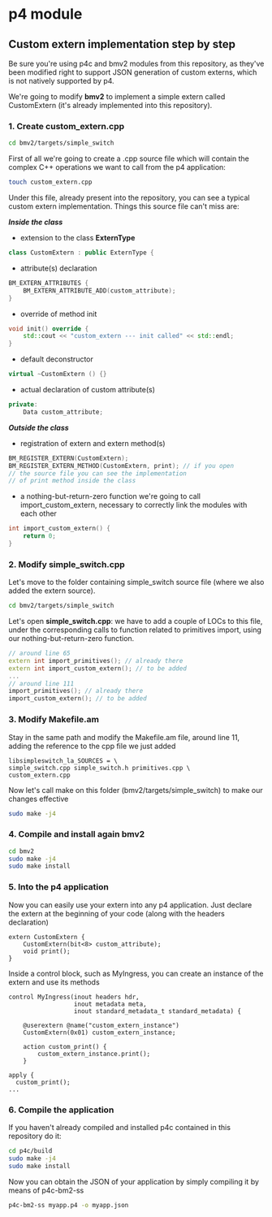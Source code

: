 # p4 module

## Custom extern implementation step by step

Be sure you're using p4c and bmv2 modules from this repository, as they've been modified right to support JSON generation of custom externs, which is not natively supported by p4.

We're going to modify **bmv2** to implement a simple extern called CustomExtern (it's already implemented into this repository).

### 1. Create custom_extern.cpp

```bash
cd bmv2/targets/simple_switch
```
First of all we're going to create a .cpp source file which will contain the complex C++ operations we want to call from the p4 application:

```bash
touch custom_extern.cpp
```

Under this file, already present into the repository, you can see a typical custom extern implementation.
Things this source file can't miss are:

***Inside the class***

- extension to the class **ExternType**
```C++
class CustomExtern : public ExternType {
```

- attribute(s) declaration
```C++
BM_EXTERN_ATTRIBUTES {
    BM_EXTERN_ATTRIBUTE_ADD(custom_attribute);
}
```

- override of method init
```C++
void init() override {
    std::cout << "custom_extern --- init called" << std::endl;
}
```

- default deconstructor
```C++
virtual ~CustomExtern () {}
```

- actual declaration of custom attribute(s)
```C++
private:
    Data custom_attribute;
```

***Outside the class***

- registration of extern and extern method(s)
```C++
BM_REGISTER_EXTERN(CustomExtern);
BM_REGISTER_EXTERN_METHOD(CustomExtern, print); // if you open
// the source file you can see the implementation
// of print method inside the class
```

- a nothing-but-return-zero function we're going to call import_custom_extern, necessary to correctly link the modules with each other
```C++
int import_custom_extern() {
    return 0;
}
```

### 2. Modify simple_switch.cpp

Let's move to the folder containing simple_switch source file (where we also added the extern source).

```bash
cd bmv2/targets/simple_switch
```

Let's open **simple_switch.cpp**: we have to add a couple of LOCs to this file, under the corresponding calls to function related to primitives import, using our nothing-but-return-zero function.

```C++
// around line 65
extern int import_primitives(); // already there
extern int import_custom_extern(); // to be added
...
// around line 111
import_primitives(); // already there
import_custom_extern(); // to be added
```

### 3. Modify Makefile.am
Stay in the same path and modify the Makefile.am file, around line 11, adding the reference to the cpp file we just added

```am
libsimpleswitch_la_SOURCES = \
simple_switch.cpp simple_switch.h primitives.cpp \
custom_extern.cpp
```
Now let's call make on this folder (bmv2/targets/simple_switch) to make our changes effective
```bash
sudo make -j4
```

### 4. Compile and install again bmv2
```bash
cd bmv2
sudo make -j4
sudo make install
```

### 5. Into the p4 application
Now you can easily use your extern into any p4 application. Just declare the extern at the beginning of your code (along with the headers declaration)

```p4
extern CustomExtern {
    CustomExtern(bit<8> custom_attribute);
    void print();
}
```

Inside a control block, such as MyIngress, you can create an instance of the extern and use its methods

```p4
control MyIngress(inout headers hdr,
                  inout metadata meta,
                  inout standard_metadata_t standard_metadata) {

    @userextern @name("custom_extern_instance")
    CustomExtern(0x01) custom_extern_instance;

    action custom_print() {
        custom_extern_instance.print();
    }

apply {
  custom_print();
...
```

### 6. Compile the application
If you haven't already compiled and installed p4c contained in this repository do it:
```bash
cd p4c/build
sudo make -j4
sudo make install
```

Now you can obtain the JSON of your application by simply compiling it by means of p4c-bm2-ss
```bash
p4c-bm2-ss myapp.p4 -o myapp.json
```
